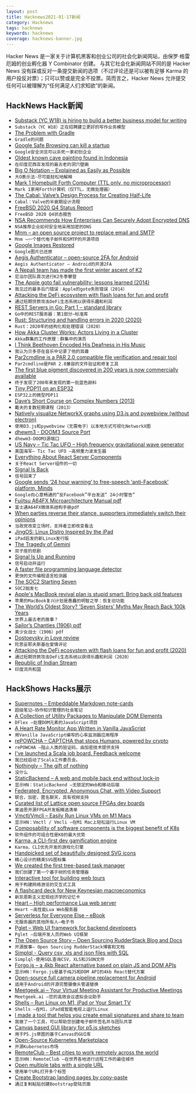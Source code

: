 ```yaml
---
layout: post
title: Hacknews2021-01-17新闻
category: Hacknews
tags: hacknews
keywords: hacknews
coverage: hacknews-banner.jpg
---
```


Hacker News 是一家关于计算机黑客和创业公司的社会化新闻网站，由保罗·格雷厄姆的创业孵化器 Y Combinator 创建。
与其它社会化新闻网站不同的是 Hacker News 没有踩或反对一条提交新闻的选项（不过评论还是可以被有足够 Karma 的用户投反对票）；只可以赞或是完全不投票。简而言之，Hacker News 允许提交任何可以被理解为“任何满足人们求知欲”的新闻。

## HackNews Hack新闻


- [Substack (YC W18) is hiring to build a better business model for writing](https://substack.com/jobs)
- `Substack（YC W18）正在招聘建立更好的写作业务模型`
- [The Problem with Gradle](https://www.bruceeckel.com/2021/01/02/the-problem-with-gradle/)
- `Gradle的问题`
- [Google Safe Browsing can kill a startup](https://gomox.medium.com/google-safe-browsing-can-kill-your-startup-7d73c474b98d)
- `Google安全浏览可以杀死一家初创企业`
- [Oldest known cave painting found in Indonesia](https://phys.org/news/2021-01-world-oldest-cave-indonesia.html)
- `在印度尼西亚发现的最古老的洞穴壁画`
- [Big O Notation – Explained as Easily as Possible](https://thatcomputerscientist.com/big-o-notation-explained-as-easily-as-possible)
- `大O表示法-尽可能轻松地解释`
- [Mark 1 Homebuilt Forth Computer (TTL only, no microprocessor)](http://www.aholme.co.uk/Mk1/Architecture.htm)
- `Mark 1家用Forth计算机（仅TTL，无微处理器）`
- [The Cabal: Valve’s Design Process for Creating Half-Life](https://www.gamasutra.com/view/feature/131815/the_cabal_valves_design_process_.php)
- `Cabal：Valve的半衰期设计流程`
- [FreeBSD 2020 Q4 Status Report](https://www.freebsd.org/news/status/report-2020-10-2020-12.html)
- `FreeBSD 2020 Q4状态报告`
- [NSA Recommends How Enterprises Can Securely Adopt Encrypted DNS](https://www.nsa.gov/News-Features/Feature-Stories/Article-View/Article/2471956/nsa-recommends-how-enterprises-can-securely-adopt-encrypted-dns/)
- `NSA推荐企业如何安全地采用加密的DNS`
- [Mnm – an open source project to replace email and SMTP](https://mnmnotmail.org/)
- `Mnm –一个替代电子邮件和SMTP的开源项目`
- [Google Images Restored](https://github.com/fanfare/googleimagesrestored)
- `Google图片已还原`
- [Aegis Authenticator – open-source 2FA for Android](https://getaegis.app/)
- `Aegis Authenticator – Android的开源2FA`
- [A Nepali team has made the first winter ascent of K2](http://www.alpinist.com/doc/web21w/newswire-k2-first-winter-ascent)
- `尼泊尔团队首次进行K2冬季攀登`
- [The Apple goto fail vulnerability: lessons learned (2014)](https://dwheeler.com/essays/apple-goto-fail.html)
- `我见过的最多后门错误：Apple的goto失败错误（2014）`
- [Attacking the DeFi ecosystem with flash loans for fun and profit](https://arxiv.org/abs/2003.03810)
- `通过短期贷款攻击DeFi生态系统以获得乐趣和利润`
- [REST Servers in Go: Part 1 – standard library](https://eli.thegreenplace.net/2021/rest-servers-in-go-part-1-standard-library/)
- `Go中的REST服务器：第1部分–标准库`
- [Rust: Structuring and handling errors in 2020 (2020)](https://nick.groenen.me/posts/rust-error-handling/)
- `Rust：2020年的结构化和处理错误（2020）`
- [How Akka Cluster Works: Actors Living in a Cluster](https://www.lightbend.com/blog/how-akka-cluster-works-actors-living-in-a-cluster)
- `Akka群集的工作原理：群集中的演员`
- [I Think Beethoven Encoded His Deafness in His Music](https://www.nytimes.com/2020/12/27/arts/music/beethoven-hearing-loss-deafness.html)
- `我认为贝多芬在音乐中记录了他的耳聋`
- [Par2cmdline is a PAR 2.0 compatible file verification and repair tool](https://github.com/Parchive/par2cmdline)
- `Par2cmdline是PAR 2.0兼容的文件验证和修复工具`
- [The first blue pigment discovered in 200 years is now commercially available](https://news.artnet.com/art-world/yinmn-blue-comes-market-1921665)
- `终于发现了200年来发现的第一批蓝色颜料`
- [Tiny PDP11 on an ESP32](http://spritesmods.com/?art=minipdp11&page=1)
- `ESP32上的微型PDP11`
- [Dave’s Short Course on Complex Numbers (2013)](https://www2.clarku.edu/faculty/djoyce/complex/)
- `戴夫的复数短期课程（2013）`
- [Natively visualize NetworkX graphs using D3.js and pywebview (without electron)](https://github.com/byt3bl33d3r/webview_d3)
- `使用D3.js和pywebview（无需电子）以本地方式可视化NetworkX图`
- [dhewm3 - DOOM3 Source Port](https://dhewm3.org/)
- `dhewm3-DOOM3源端口`
- [US Navy – Tic Tac UFO – High frequency gravitational wave generator](https://patents.google.com/patent/US10322827B2/en?inventor=Salvatore+Cezar+Pais)
- `美国海军– Tic Tac UFO –高频重力波发生器`
- [Everything About React Server Components](https://vercel.com/blog/everything-about-react-server-components)
- `关于React Server组件的一切`
- [Signal Is Back](https://twitter.com/signalapp/status/1350595202872823809/)
- `信号回来了`
- [Google sends ‘24 hour warning’ to free-speech ‘anti-Facebook’ platform, Minds](https://speakingaboutnews.com/google-sends-24-hour-warning-to-free-speech-anti-facebook-platform-minds/)
- `Google向心意畅通的“反Facebook”平台发送“ 24小时警告”`
- [Fujitsu A64FX Microarchitecture Manual pdf](https://github.com/fujitsu/A64FX/blob/master/doc/A64FX_Microarchitecture_Manual_en_1.3.pdf)
- `富士通A64FX微体系结构手册pdf`
- [When parties reverse their stance, supporters immediately switch their opinions](https://thespeakernewsjournal.com/science/when-political-parties-reverse-their-policy-stance-their-supporters-immediately-switch-their-opinions-too/)
- `当政党改变立场时，支持者立即改变看法`
- [JingOS: Linux Distro Inspired by the iPad](https://www.jingos.com/)
- `iPad启发的新Linux发行版`
- [The Tragedy of Gemini](https://maya.land/monologues/2021/01/11/the-tragedy-of-gemini.html)
- `双子座的悲剧`
- [Signal Is Up and Running](https://status.signal.org/?)
- `信号启动并运行`
- [A faster file programming language detector](https://github.com/go-enry/go-enry)
- `更快的文件编程语言检测器`
- [The SOC2 Starting Seven](https://latacora.micro.blog/)
- `SOC2始发七`
- [Apple's MacBook revival plan is stupid smart: Bring back old features](https://www.inputmag.com/design/apple-macbook-revival-plan-is-stupid-smart-bring-back-old-features)
- `苹果的MacBook复兴计划是愚蠢的明智之举：恢复旧功能`
- [The World’s Oldest Story? ‘Seven Sisters’ Myths May Reach Back 100k Years](https://singularityhub.com/2021/01/10/the-worlds-oldest-story-astronomers-say-global-myths-about-seven-sisters-stars-may-reach-back-100000-years/)
- `世界上最古老的故事？ `
- [Sailor’s Chanties (1906) pdf](https://www.jstor.org/stable/pdf/534759.pdf)
- `美少女战士（1906）pdf`
- [Dostoevsky in Love review](https://www.theguardian.com/books/2021/jan/14/dostoevsky-in-love-by-alex-christofi-review-unpredictable-dangerous-and-thrilling)
- `陀思妥耶夫斯基在爱情评论`
- [Attacking the DeFi ecosystem with flash loans for fun and profit (2020)](https://www.palkeo.com/en/projets/ethereum/bzx.html)
- `通过短期贷款攻击DeFi生态系统以获得乐趣和利润（2020）`
- [Republic of Indian Stream](https://en.wikipedia.org/wiki/Republic_of_Indian_Stream)
- `印度流共和国`


## HackShows Hacks展示

- [ Supernotes – Embeddable Markdown note-cards](https://supernotes.app/)
- `超级笔记–协作知识管理的社会笔记`
- [ A Collection of Utility Packages to Manipulate DOM Elements](https://github.com/jalal246/dflex)
- `DFlex –处理DOM元素的JavaScript项目`
- [ A Heart Rate Monitor App Written in Vanilla JavaScript](https://github.com/richrd/heart-rate-monitor)
- `用Vanilla JavaScript编写的心率监测器应用程序`
- [ rePOWCHA – CAPTCHA that stops Humans, powered by crypto](https://repowcha.com)
- `rePOWCHA –阻止人类的验证码，由加密技术提供支持`
- [ I've launched a Scala job board. Feedback welcome](https://scalajobs.dev/)
- `我已经启动了Scala工作委员会。`
- [ Nothingly – The gift of nothing](https://nothing.ly/)
- `没什么`
- [ StaticBackend – A web and mobile back end without lock-in](https://staticbackend.com)
- `显示HN：StaticBackend –无锁定的Web和移动后端`
- [ Federated, Encrypted, Anonymous Chat, with Video Support](https://ognode.herokuapp.com)
- `联合，加密，匿名聊天，具有视频支持`
- [ Curated list of Lattice open source FPGAs dev boards](https://github.com/kelu124/awesome-latticeFPGAs)
- `莱迪思开源FPGA开发板精选清单`
- [ Vmctl/Vmcli – Easily Run Linux VMs on M1 Macs](https://github.com/gyf304/vmcli)
- `显示HN：Vmctl / Vmcli –在M1 Mac上轻松运行Linux VM`
- [ Composability of software components is the biggest benefit of K8s](https://lab.computer/static/blogs_p/jekyll/pixyll/2020/10/10/k8s-saas/)
- `软件组件的可组合性是K8的最大优势`
- [ Karma, a CLI-first dev gamification engine](https://www.getkarma.dev)
- `Karma，CLI优先开发的游戏化引擎`
- [ Handpicked set of beautifully designed SVG icons](https://inspyr.io/)
- `精心设计的精美SVG图标集`
- [ We created the first tree-based task manager](http://lost.report/)
- `我们创建了第一个基于树的任务管理器`
- [ Interactive tool for building web tours](https://bytesroute.com/)
- `用于构建网络游览的交互式工具`
- [ A flashcard deck for New Keynesian macroeconomics](https://memordo.com/app/public/325)
- `新凯恩斯主义宏观经济学的记忆卡`
- [ Heart – High performance Lua web server](https://github.com/Hyperspace-Logistics/heart)
- `Heart –高性能Lua Web服务器`
- [ Serverless for Everyone Else – eBook](https://gumroad.com/l/serverless-for-everyone-else)
- `无服务器的其他所有人–电子书`
- [ Pglet – Web UI framework for backend developers](https://pglet.io)
- `Pglet –后端开发人员的Web UI框架`
- [ The Open Source Story – Open Sourcing RudderStack Blog and Docs](https://rudderstack.com/blog/the-open-source-story-open-sourcing-rudderstack-blog-and-docs)
- `开源故事– Open Sourcing RudderStack博客和文档`
- [ Simplql - Query csv, xls and json files with SQL](https://simplql.com)
- `Simplql-使用SQL查询CSV，XLS和JSON文件`
- [ Forgo.js – a 4kb React alternative based on plain JS and DOM APIs](https://forgojs.org/)
- `显示HN：Forgo.js是基于纯JS和DOM API的4kb React替代方案`
- [ Open-source full camera pipeline replacement for Android](https://github.com/mirsadm/motioncam)
- `适用于Android的开源完整摄像头管道替换`
- [ Meetgeek.ai – Your Virtual Meeting Assistant for Productive Meetings](https://meetgeek.ai/)
- `Meetgeek.ai –您的高效会议虚拟会议助手`
- [ Shells – Run Linux on M1, iPad or Your Smart TV](https://shells.com)
- `Shells –在M1，iPad或智能电视上运行Linux`
- [ I made a tool that helps you create email signatures and share to team](https://mailswype.io)
- `我做了一个工具，可以帮助您创建电子邮件签名并与团队共享`
- [ Canvas based GUI library for p5.js sketches](https://discourse.processing.org/t/canvas-based-gui-library-for-p5-js/27119)
- `用于P5.js草图的基于Canvas的GUI库`
- [ Open-Source Kubernetes Marketplace](https://github.com/alexellis/arkade)
- `开源Kubernetes市场`
- [ RemoteClub – Best cities to work remotely across the world](https://remoteclub.com/)
- `显示HN：RemoteClub –在世界各地进行远程工作的最佳城市`
- [ Open multiple tabs with a single URL](https://polyl.ink/)
- `使用单个URL打开多个标签`
- [ Create Bootstrap landing pages by copy-paste](https://frontendor.com?v=2)
- `通过复制粘贴创建Bootstrap登陆页面`

